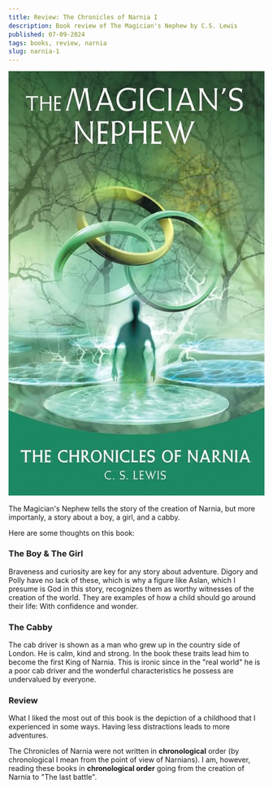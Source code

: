 ```yaml
---
title: Review: The Chronicles of Narnia I
description: Book review of The Magician's Nephew by C.S. Lewis
published: 07-09-2024
tags: books, review, narnia
slug: narnia-1
---
```


![The Magician's Nephew](/static/images/books/narnia-1.webp "The Magician's Nephew")

The Magician's Nephew tells the story of the creation
of Narnia, but more importanly, a story about a boy,
a girl, and a cabby.

Here are some thoughts on this book:

### The Boy & The Girl

Braveness and curiosity are key for any story about
adventure. Digory and Polly have no lack of these, which
is why a figure like Aslan, which I presume is God in
this story, recognizes them as worthy witnesses of the
creation of the world. They are examples of how a
child should go around their life: With confidence and
wonder.

### The Cabby

The cab driver is shown as a man who grew up in the country
side of London. He is calm, kind and strong. In the book
these traits lead him to become the first King of Narnia.
This is ironic since in the "real world" he is a poor
cab driver and the wonderful characteristics he possess
are undervalued by everyone.

### Review

What I liked the most out of this book is the depiction
of a childhood that I experienced in some ways.
Having less distractions leads to more adventures.

The Chronicles of Narnia were not written in **chronological**
order (by chronological I mean from the point of view of
Narnians). I am, however, reading these books in **chronological order**
going from the creation of Narnia to "The last battle".
